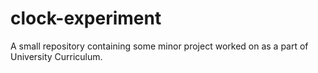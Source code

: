 # clock-experiment

A small repository containing some minor project worked on as a part of University Curriculum.
